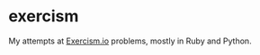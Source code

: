 exercism
========

My attempts at [Exercism.io](http://exercism.io/) problems, mostly in Ruby and Python.
